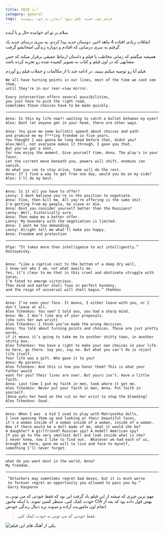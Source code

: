 ```yaml
---
title: آنا 2019
category: general
tags:  فیلم_خوب خسته تلاش تنها ایمان_به_خود پیوسته
---
```






سلام بر تو ای خواننده حال و یا آینده

اتفاقات زیادی افتاده 4 ماهه اخیر، دوستان جدید پیدا کردم، یه سری درسای جدید یاد گرفتم یه سری درسایی که افتادم و دوباره زندگی امتحانشو گرفت.

  همیشه میگفتم که زمانی مخاطب با فیلم و داستان ارتباط عمیقی برقرار میکنه که  حس مشابهی که در اون فیلم و کتاب به تصویر کشیده شده رو تجربه کرده باشه.

فیلم آنا رو توصیه میکنم ببینید. در ادامه چند تا از مکالمات و جملات فیلم رو آوردم.



    We all have turning points in our lives, most of the time we cant see them,
    until they're in our rear-view mirror.
    
    Every intersection offers several possibilities,
    you just have to pick the right road,  
    sometimes those choices have to be made quickly.

--------------

    Anna: Is this my life now?! waiting to catch a bullet between my eyes?
    Alex: Dont let anyone get in your head, there are other ways.

    Anna: You give me some bullshit speech about choices and path 
    and promise me my f***ing freedom in five years. 
    You thought I was gonna be long dead before that, didnt you?
    Alex:Well, not everyone makes it through, I gave you that. 
    But you've got a shot,
    for now enjoy the moment. Give yourself time, Anna. The play's in your favor.
    Let the current move beneath you, powers will shift, enemies can vanish, 
    do what you can to stay alive, time will do the rest.
    Anna: If I find a way to get free one day, would you be on my side?
    Alex: I'll do my best.

---------------

    Anna: Is it all you have to offer?
    Lenny: I dont believe you're in the position to negotiate.
    Anna: Fine, then kill me. All you're offering is the same shit 
    I'm getting from my people, be slave or die.
    Anna: Dont you consider yourself better than the Russians?
    Lenny: Well, historically sure.
    Anna: Then make me a better offer.
    Lenny: My boundary with the negotiation is limited.
    Anna: I wont be too demanding.
    Lenny: Alright tell me what'll make you happy.
    Anna: Freedom and protection

----------------

    Olga: “It takes more than intelligence to act intelligently.” Dostoyevsky.


    Anna: “Like a captive cast to the bottom of a deep dry well, 
    I know not who I am, not what awaits me. 
    Yes, it’s clear to me that in this cruel and obstinate struggle with Satan,
    I’m fated to emerge victorious.
    Then mind and matter shall fuse in perfect harmony, 
    and the reign of universal will shall begin.” Chekhov

-----------------

    Anna: I’ve seen your face. It means, I either leave with you, or I don’t leave at all.
    Alex Tchenkov: You see? I told you, you had a sharp mind.
    Anna: No. I don’t like any of your proposals.
    [she cuts her own wrist]
    Alex Tchenkov: I think you’ve made the wrong decision.
    Anna: You talk about turning points and choices. Those are just pretty words, 
    if it means it’s going to take me to another shitty town, in another shitty box.
    Alex Tchenkov: You have a right to make your own choices in your life.
    Go here, go there. Say yes, say no. But what you can’t do is reject life itself.
    Your life was a gift. Who gave it to you?
    Anna: My parents.
    Alex Tchenkov: And this is how you honor them? This is what your father would
    want for you? Their lives are over. But yours isn’t. Have a little faith.
    Anna: Last time I put my faith in men, look where it got me.
    Alex Tchenkov: Never put your faith in men, Anna. Put faith in yourself.
    [Anna puts her hand on the cut on her wrist to stop the bleeding]
    Alex Tchenkov: Good.

-------------------------


    Anna: When I was  a kid I used to play with Matryoshka dolls,   
    I love opening them up and looking at their beautiful faces,   
    it's a woman inside of a woman inside of a woman, inside of a woman.  
    Now if there would be a doll made of me, what it would she be?  
    A daughter? A girlfriend? Russian spy? A model? American spy?   
    If you go to the very smallest doll and look inside what is she?   
    I never knew, now I like to find out.  Whatever we had each of us,   
    brought me here, gave me will to live and face to myself,   
    something I'll never forget.


-------------------------
    what do you want most in the world, Anna?
    My freedom.


-------------------------

     “Attackers may sometimes regret bad moves, but it is much worse 
     to forever regret an opportunity you allowed to pass you by.”  
     Garry Kasparov


مهم ترین چیزی که میشه از این فیلم یاد گرفت این بود که فقط خودتی که می تونی به خودت کمک کنی. منتظر کسی نموند. با اینکه مامور CIA بهش قول داده بود که بعد از انجام اون ماموریت آزاده و میتونه بره دنبال زندگی خودش.


> فقط خودتی که می تونی به خودت کمک کنی.

![یکی از آهنگ های این فیلم.](https://www.youtube.com/watch?v=Nzj1R_9G4TM)






